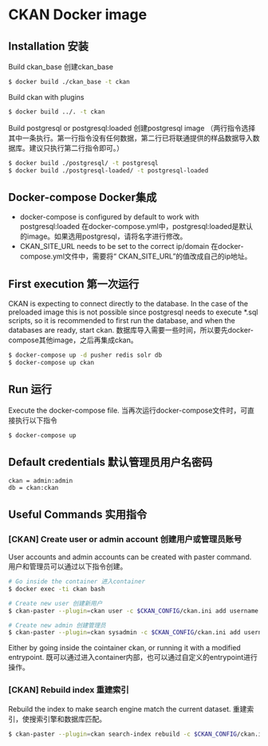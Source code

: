 # CKAN Docker image

## Installation 安装
Build ckan_base 创建ckan_base
```sh
$ docker build ./ckan_base -t ckan
```
Build ckan with plugins
```sh
$ docker build ../. -t ckan
```
Build postgresql or postgresql:loaded 创建postgresql image （两行指令选择其中一条执行。第一行指令没有任何数据，第二行已将联通提供的样品数据导入数据库。建议只执行第二行指令即可。）
```sh
$ docker build ./postgresql/ -t postgresql
$ docker build ./postgresql-loaded/ -t postgresql-loaded
```
## Docker-compose Docker集成
* docker-compose is configured by default to work with postgresql:loaded 在docker-compose.yml中，postgresql:loaded是默认的image。如果选用postgresql，请将名字进行修改。
* CKAN_SITE_URL needs to be set to the correct ip/domain 在docker-compose.yml文件中，需要将“ CKAN_SITE_URL”的值改成自己的ip地址。

## First execution 第一次运行
CKAN is expecting to connect directly to the database. In the case of the preloaded image this is not possible since postgresql needs to execute *.sql scripts, so it is recommended to first run the database, and when the databases are ready, start ckan. 数据库导入需要一些时间，所以要先docker-compose其他image，之后再集成ckan。
```sh
$ docker-compose up -d pusher redis solr db
$ docker-compose up ckan
```

## Run 运行
Execute the docker-compose file. 当再次运行docker-compose文件时，可直接执行以下指令
```sh
$ docker-compose up
```

## Default credentials 默认管理员用户名密码
```
ckan = admin:admin
db = ckan:ckan
```

## Useful Commands 实用指令
### [CKAN] Create user or admin account 创建用户或管理员账号
User accounts and admin accounts can be created with paster command. 用户和管理员可以通过以下指令创建。
```sh
# Go inside the container 进入container
$ docker exec -ti ckan bash

# Create new user 创建新用户
$ ckan-paster --plugin=ckan user -c $CKAN_CONFIG/ckan.ini add username [ email=username@email.com password=password ]

# Create new admin 创建管理员
$ ckan-paster --plugin=ckan sysadmin -c $CKAN_CONFIG/ckan.ini add username [ email=username@email.com password=password ]
```
Either by going inside the cointainer ckan, or running it with a modified entrypoint. 既可以通过进入container内部，也可以通过自定义的entrypoint进行操作。
### [CKAN] Rebuild index 重建索引
Rebuild the index to make search engine match the current dataset. 重建索引，使搜索引擎和数据库匹配。
```sh
$ ckan-paster --plugin=ckan search-index rebuild -c $CKAN_CONFIG/ckan.ini
```